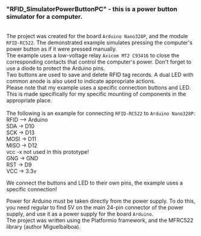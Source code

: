 ### "RFID_SimulatorPowerButtonPC" - this is a power button simulator for a computer.
\
The project was created for the board `Arduino Nano328P`, and the module `RFID-RC522`. The demonstrated example simulates pressing the computer's power button as if it were pressed manually. \
The example uses a low-voltage relay `Axicom MT2 C93416` to close the corresponding contacts that control the computer's power. Don't forget to use a diode to protect the Arduino pins. \
Two buttons are used to save and delete RFID tag records. A dual LED with common anode is also used to indicate appropriate actions. \
Please note that my example uses a specific connection buttons and LED. This is made specifically for my specific mounting of components in the appropriate place. \
\
The following is an example for connecting `RFID-RC522` to `Arduino Nano328P`: \
RFID    -->       Arduino \
    SDA    ->          D10 \
    SCK    ->          D13 \
    MOSI   ->          D11 \
    MISO   ->          D12 \
    vcc    -x not used in this prototype!\
    GNG    ->          GND \
    RST    ->          D9 \
    VCC    ->          3.3v 

We connect the buttons and LED to their own pins, the example uses a specific connection!

Power for Arduino must be taken directly from the power supply. To do this, you need regular to find 5V on the main 24-pin connector of the power supply, and use it as a power supply for the board `Arduino`. \
The project was written using the Platformio framework, and the MFRC522 library (author Miguelbalboa).
